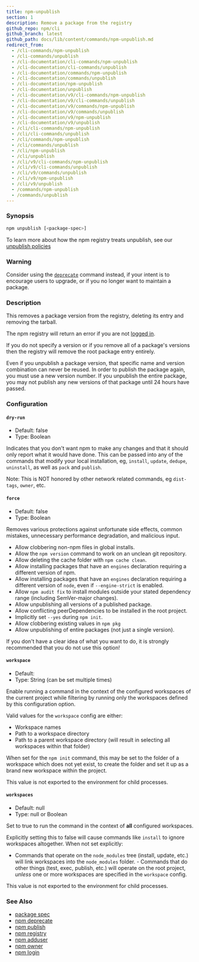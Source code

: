```yaml
---
title: npm-unpublish
section: 1
description: Remove a package from the registry
github_repo: npm/cli
github_branch: latest
github_path: docs/lib/content/commands/npm-unpublish.md
redirect_from:
  - /cli-commands/npm-unpublish
  - /cli-commands/unpublish
  - /cli-documentation/cli-commands/npm-unpublish
  - /cli-documentation/cli-commands/unpublish
  - /cli-documentation/commands/npm-unpublish
  - /cli-documentation/commands/unpublish
  - /cli-documentation/npm-unpublish
  - /cli-documentation/unpublish
  - /cli-documentation/v9/cli-commands/npm-unpublish
  - /cli-documentation/v9/cli-commands/unpublish
  - /cli-documentation/v9/commands/npm-unpublish
  - /cli-documentation/v9/commands/unpublish
  - /cli-documentation/v9/npm-unpublish
  - /cli-documentation/v9/unpublish
  - /cli/cli-commands/npm-unpublish
  - /cli/cli-commands/unpublish
  - /cli/commands/npm-unpublish
  - /cli/commands/unpublish
  - /cli/npm-unpublish
  - /cli/unpublish
  - /cli/v9/cli-commands/npm-unpublish
  - /cli/v9/cli-commands/unpublish
  - /cli/v9/commands/unpublish
  - /cli/v9/npm-unpublish
  - /cli/v9/unpublish
  - /commands/npm-unpublish
  - /commands/unpublish
---
```


### Synopsis

```bash
npm unpublish [<package-spec>]
```

To learn more about how the npm registry treats unpublish, see our <a
href="https://docs.npmjs.com/policies/unpublish" target="_blank"
rel="noopener noreferrer"> unpublish policies</a>

### Warning

Consider using the [`deprecate`](/cli/v9/commands/npm-deprecate) command instead,
if your intent is to encourage users to upgrade, or if you no longer
want to maintain a package.

### Description

This removes a package version from the registry, deleting its entry and
removing the tarball.

The npm registry will return an error if you are not [logged
in](/cli/v9/commands/npm-adduser).

If you do not specify a version or if you remove all of a package's
versions then the registry will remove the root package entry entirely.

Even if you unpublish a package version, that specific name and version
combination can never be reused. In order to publish the package again,
you must use a new version number. If you unpublish the entire package,
you may not publish any new versions of that package until 24 hours have
passed.

### Configuration

#### `dry-run`

* Default: false
* Type: Boolean

Indicates that you don't want npm to make any changes and that it should
only report what it would have done. This can be passed into any of the
commands that modify your local installation, eg, `install`, `update`,
`dedupe`, `uninstall`, as well as `pack` and `publish`.

Note: This is NOT honored by other network related commands, eg `dist-tags`,
`owner`, etc.



#### `force`

* Default: false
* Type: Boolean

Removes various protections against unfortunate side effects, common
mistakes, unnecessary performance degradation, and malicious input.

* Allow clobbering non-npm files in global installs.
* Allow the `npm version` command to work on an unclean git repository.
* Allow deleting the cache folder with `npm cache clean`.
* Allow installing packages that have an `engines` declaration requiring a
  different version of npm.
* Allow installing packages that have an `engines` declaration requiring a
  different version of `node`, even if `--engine-strict` is enabled.
* Allow `npm audit fix` to install modules outside your stated dependency
  range (including SemVer-major changes).
* Allow unpublishing all versions of a published package.
* Allow conflicting peerDependencies to be installed in the root project.
* Implicitly set `--yes` during `npm init`.
* Allow clobbering existing values in `npm pkg`
* Allow unpublishing of entire packages (not just a single version).

If you don't have a clear idea of what you want to do, it is strongly
recommended that you do not use this option!



#### `workspace`

* Default:
* Type: String (can be set multiple times)

Enable running a command in the context of the configured workspaces of the
current project while filtering by running only the workspaces defined by
this configuration option.

Valid values for the `workspace` config are either:

* Workspace names
* Path to a workspace directory
* Path to a parent workspace directory (will result in selecting all
  workspaces within that folder)

When set for the `npm init` command, this may be set to the folder of a
workspace which does not yet exist, to create the folder and set it up as a
brand new workspace within the project.

This value is not exported to the environment for child processes.

#### `workspaces`

* Default: null
* Type: null or Boolean

Set to true to run the command in the context of **all** configured
workspaces.

Explicitly setting this to false will cause commands like `install` to
ignore workspaces altogether. When not set explicitly:

- Commands that operate on the `node_modules` tree (install, update, etc.)
will link workspaces into the `node_modules` folder. - Commands that do
other things (test, exec, publish, etc.) will operate on the root project,
_unless_ one or more workspaces are specified in the `workspace` config.

This value is not exported to the environment for child processes.

### See Also

* [package spec](/cli/v9/using-npm/package-spec)
* [npm deprecate](/cli/v9/commands/npm-deprecate)
* [npm publish](/cli/v9/commands/npm-publish)
* [npm registry](/cli/v9/using-npm/registry)
* [npm adduser](/cli/v9/commands/npm-adduser)
* [npm owner](/cli/v9/commands/npm-owner)
* [npm login](/cli/v9/commands/npm-adduser)
